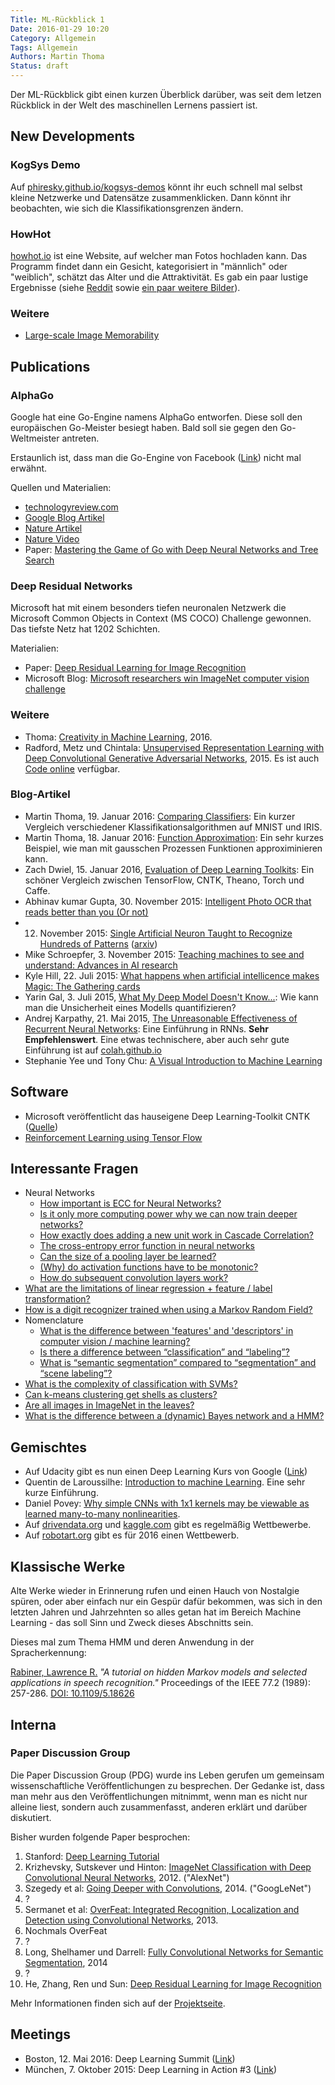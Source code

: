 ```yaml
---
Title: ML-Rückblick 1
Date: 2016-01-29 10:20
Category: Allgemein
Tags: Allgemein
Authors: Martin Thoma
Status: draft
---
```


Der ML-Rückblick gibt einen kurzen Überblick darüber, was seit dem letzen
Rückblick in der Welt des maschinellen Lernens passiert ist.


## New Developments
<!-- Trends -->


### KogSys Demo

Auf [phiresky.github.io/kogsys-demos](http://phiresky.github.io/kogsys-demos/)
könnt ihr euch schnell mal selbst kleine Netzwerke und Datensätze
zusammenklicken. Dann könnt ihr beobachten, wie sich die Klassifikationsgrenzen
ändern.


### HowHot

[howhot.io](https://howhot.io/) ist eine Website, auf welcher man Fotos
hochladen kann. Das Programm findet dann ein Gesicht, kategorisiert in
"männlich" oder "weiblich", schätzt das Alter und die Attraktivität. Es gab
ein paar lustige Ergebnisse (siehe [Reddit](https://www.reddit.com/r/howhot/)
sowie [ein paar weitere Bilder](https://github.com/MartinThoma/seminar-art-in-machine-learning/tree/master/figures/eth-faces)).


### Weitere

* [Large-scale Image Memorability](http://memorability.csail.mit.edu/)


## Publications
<!-- e.g. arXiv -->

### AlphaGo

Google hat eine Go-Engine namens AlphaGo entworfen. Diese soll den europäischen
Go-Meister besiegt haben. Bald soll sie gegen den Go-Weltmeister antreten.

Erstaunlich ist, dass man die Go-Engine von Facebook ([Link](http://www.technologyreview.com/view/544181/how-facebooks-ai-researchers-built-a-game-changing-go-engine/?utm_campaign=socialsync&utm_medium=social-post&utm_source=facebook)) nicht mal erwähnt.

Quellen und Materialien:

* [technologyreview.com](http://www.technologyreview.com/news/546066/googles-ai-masters-the-game-of-go-a-decade-earlier-than-expected/)
* [Google Blog Artikel](https://googleblog.blogspot.de/2016/01/alphago-machine-learning-game-go.html)
* [Nature Artikel](http://www.nature.com/nature/journal/v529/n7587/full/nature16961.html)
* [Nature Video](https://www.youtube.com/watch?v=g-dKXOlsf98)
* Paper: [Mastering the Game of Go with Deep Neural Networks and Tree Search](https://storage.googleapis.com/deepmind-data/assets/papers/deepmind-mastering-go.pdf)


### Deep Residual Networks

Microsoft hat mit einem besonders tiefen neuronalen Netzwerk die Microsoft Common Objects in Context (MS COCO) Challenge gewonnen. Das tiefste Netz hat 1202 Schichten.

Materialien:

* Paper: [Deep Residual Learning for Image Recognition](http://arxiv.org/abs/1512.03385v1)
* Microsoft Blog: [Microsoft researchers win ImageNet computer vision challenge](http://blogs.microsoft.com/next/2015/12/10/microsoft-researchers-win-imagenet-computer-vision-challenge/)


### Weitere

* Thoma: [Creativity in Machine Learning](http://arxiv.org/abs/1601.03642), 2016.
* Radford, Metz und Chintala: [Unsupervised Representation Learning with Deep Convolutional Generative Adversarial Networks](http://arxiv.org/abs/1511.06434), 2015. Es ist auch [Code online](https://github.com/Newmu/dcgan_code) verfügbar.


### Blog-Artikel

* Martin Thoma, 19. Januar 2016: [Comparing Classifiers](https://martin-thoma.com/comparing-classifiers/): Ein kurzer Vergleich verschiedener Klassifikationsalgorithmen auf MNIST und IRIS.
* Martin Thoma, 18. Januar 2016: [Function Approximation](https://martin-thoma.com/function-approximation/): Ein sehr kurzes Beispiel, wie man mit gausschen Prozessen Funktionen approximinieren kann.
* Zach Dwiel, 15. Januar 2016, [Evaluation of Deep Learning Toolkits](https://github.com/zer0n/deepframeworks/blob/master/README.md): Ein schöner Vergleich zwischen TensorFlow, CNTK, Theano, Torch und Caffe.
* Abhinav kumar Gupta, 30. November 2015: [Intelligent Photo OCR that reads better than you (Or not)](https://www.linkedin.com/pulse/intelligent-photo-ocr-reads-better-than-you-abhinav-kumar-gupta?trk=pulse_spock-articles)
* 12. November 2015: [Single Artificial Neuron Taught to Recognize Hundreds of Patterns](http://www.technologyreview.com/view/543486/single-artificial-neuron-taught-to-recognize-hundreds-of-patterns/?utm_campaign=socialsync&utm_medium=social-post&utm_source=facebook) ([arxiv](http://arxiv.org/abs/1511.00083))
* Mike Schroepfer, 3. November 2015: [Teaching machines to see and understand: Advances in AI research](https://code.facebook.com/posts/1478523512478471)
* Kyle Hill, 22. Juli 2015: [What happens when artificial intellicence makes Magic: The Gathering cards](http://nerdist.com/what-happens-when-artificial-intelligence-makes-magic-the-gathering-cards/)
* Yarin Gal, 3. Juli 2015, [What My Deep Model Doesn't Know...](http://mlg.eng.cam.ac.uk/yarin/blog_3d801aa532c1ce.html): Wie kann man die Unsicherheit eines Modells quantifizieren?
* Andrej Karpathy, 21. Mai 2015, [The Unreasonable Effectiveness of Recurrent Neural Networks](http://karpathy.github.io/2015/05/21/rnn-effectiveness/): Eine Einführung in RNNs. **Sehr Empfehlenswert**. Eine etwas technischere, aber auch sehr gute Einführung ist auf [colah.github.io](http://colah.github.io/posts/2015-08-Understanding-LSTMs/)
* Stephanie Yee und Tony Chu: [A Visual Introduction to Machine Learning](http://www.r2d3.us/visual-intro-to-machine-learning-part-1/)


## Software
<!-- e.g. Theano, Keras, ... -->

* Microsoft veröffentlicht das hauseigene Deep Learning-Toolkit CNTK ([Quelle](http://blogs.microsoft.com/next/2016/01/25/microsoft-releases-cntk-its-open-source-deep-learning-toolkit-on-github/))
* [Reinforcement Learning using Tensor Flow](https://github.com/nivwusquorum/tensorflow-deepq)


## Interessante Fragen
<!-- For example StackExchange -->

* Neural Networks
  * [How important is ECC for Neural Networks?](https://groups.google.com/forum/#!topic/lasagne-users/2FgZMACnQR4)
  * [Is it only more computing power why we can now train deeper networks?](https://www.reddit.com/r/MachineLearning/comments/42gipr/is_it_only_more_computing_power_why_we_can_now/)
  * [How exactly does adding a new unit work in Cascade Correlation?](http://datascience.stackexchange.com/q/9672/8820)
  * [The cross-entropy error function in neural networks](http://datascience.stackexchange.com/q/9302/8820)
  * [Can the size of a pooling layer be learned?](http://datascience.stackexchange.com/q/8855/8820)
  * [(Why) do activation functions have to be monotonic?](http://datascience.stackexchange.com/q/9233/8820)
  * [How do subsequent convolution layers work?](http://datascience.stackexchange.com/q/9175/8820)
* [What are the limitations of linear regression + feature / label transformation?](http://math.stackexchange.com/q/1626052/6876)
* [How is a digit recognizer trained when using a Markov Random Field?](http://stackoverflow.com/q/34648517/562769)
* Nomenclature
  * [What is the difference between 'features' and 'descriptors' in computer vision / machine learning?](http://cs.stackexchange.com/q/51373/2914)
  * [Is there a difference between “classification” and “labeling”?](http://datascience.stackexchange.com/q/9074/8820)
  * [What is “semantic segmentation” compared to “segmentation” and “scene labeling”?](http://stackoverflow.com/q/33947823/562769)
* [What is the complexity of classification with SVMs?](http://cs.stackexchange.com/q/51144/2914)
* [Can k-means clustering get shells as clusters?](http://datascience.stackexchange.com/q/9172/8820)
* [Are all images in ImageNet in the leaves?](http://datascience.stackexchange.com/q/9073/8820)
* [What is the difference between a (dynamic) Bayes network and a HMM?](http://datascience.stackexchange.com/q/10000/8820)


## Gemischtes

* Auf Udacity gibt es nun einen Deep Learning Kurs von Google ([Link](https://www.udacity.com/course/deep-learning--ud730))
* Quentin de Laroussilhe: [Introduction to machine Learning](https://docs.google.com/presentation/d/1O6ozzZHHxGzU-McpvEG09hl7K6oQDd2Taw0FOlnxJc8/preview?slide=id.p). Eine sehr kurze Einführung.
* Daniel Povey: [Why simple CNNs with 1x1 kernels may be viewable as learned many-to-many nonlinearities](https://plus.google.com/113952791760990667476/posts/9Hiib9UgUeK).
* Auf [drivendata.org](http://www.drivendata.org/) und [kaggle.com](http://kaggle.com/) gibt es regelmäßig Wettbewerbe.
* Auf [robotart.org](http://robotart.org/) gibt es für 2016 einen Wettbewerb.

## Klassische Werke
<!--  -->

Alte Werke wieder in Erinnerung rufen und einen Hauch von Nostalgie spüren, oder aber einfach nur ein Gespür dafür bekommen, was sich in den letzten Jahren und Jahrzehnten so alles getan hat im Bereich Machine Learning - das soll Sinn und Zweck dieses Abschnitts sein.

Dieses mal zum Thema HMM und deren Anwendung in der Spracherkennung:

[Rabiner, Lawrence R.](http://www.ece.ucsb.edu/Faculty/Rabiner/ece259/) 
*"A tutorial on hidden Markov models and selected applications in speech recognition."* 
Proceedings of the IEEE 77.2 (1989): 257-286. [DOI: 10.1109/5.18626](http://dx.doi.org/10.1109/5.18626)

## Interna
<!-- About ML-KA itself; can also be a link to posts on this website -->

### Paper Discussion Group

Die Paper Discussion Group (PDG) wurde ins Leben gerufen um gemeinsam
wissenschaftliche Veröffentlichungen zu besprechen. Der Gedanke ist, dass man
mehr aus den Veröffentlichungen mitnimmt, wenn man es nicht nur alleine liest,
sondern auch zusammenfasst, anderen erklärt und darüber diskutiert.

Bisher wurden folgende Paper besprochen:

1. Stanford: [Deep Learning Tutorial](http://ufldl.stanford.edu/tutorial/)
2. Krizhevsky, Sutskever und Hinton: [ImageNet Classification with Deep Convolutional Neural Networks](http://www.cs.toronto.edu/~fritz/absps/imagenet.pdf), 2012. ("AlexNet")
3. Szegedy et al: [Going Deeper with Convolutions](http://arxiv.org/abs/1409.4842), 2014. ("GoogLeNet")
4. ?
5. Sermanet et al: [OverFeat: Integrated Recognition, Localization and Detection using Convolutional Networks](http://arxiv.org/abs/1312.6229), 2013.
6. Nochmals OverFeat
7. ?
8. Long, Shelhamer und Darrell: [Fully Convolutional Networks for Semantic Segmentation](http://arxiv.org/abs/1411.4038), 2014
9. ?
10. He, Zhang, Ren und Sun: [Deep Residual Learning for Image Recognition](http://arxiv.org/abs/1512.03385)


Mehr Informationen finden sich auf der
[Projektseite](../paper-discussion-group/).


## Meetings
<!-- ML-KA meetings, but not only -->

* Boston, 12. Mai 2016: Deep Learning Summit ([Link](https://www.re-work.co/events/deep-learning-boston-2016))
* München, 7. Oktober 2015: Deep Learning in Action #3 ([Link](http://www.meetup.com/de-DE/deeplearning/events/225423302/?eventId=225423302))
